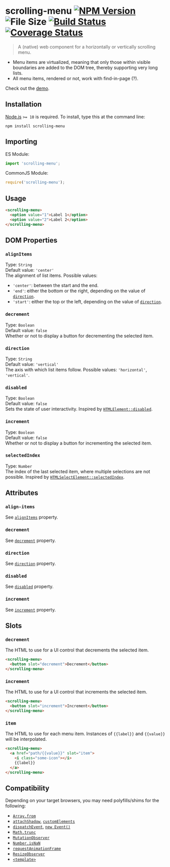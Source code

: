 # scrolling-menu [![NPM Version][npm-image]][npm-url] ![File Size][filesize-image] [![Build Status][travis-image]][travis-url] [![Coverage Status][coveralls-image]][coveralls-url]

> A (native) web component for a horizontally or vertically scrolling menu.

* Menu items are virtualized, meaning that only those within visible boundaries are added to the DOM tree, thereby supporting very long lists.
* All menu items, rendered or not, work with find-in-page (?).

Check out the [demo](https://stevenvachon.github.io/scrolling-menu).


## Installation

[Node.js](http://nodejs.org/) `>= 10` is required. To install, type this at the command line:
```shell
npm install scrolling-menu
```


## Importing

ES Module:
```js
import 'scrolling-menu';
```

CommonJS Module:
```js
require('scrolling-menu');
```


## Usage

```html
<scrolling-menu>
  <option value="1">Label 1</option>
  <option value="2">Label 2</option>
</scrolling-menu>
```


## DOM Properties

### `alignItems`
Type: `String`  
Default value: `'center'`  
The alignment of list items. Possible values:

* `'center'`: between the start and the end.
* `'end'`: either the bottom or the right, depending on the value of [`direction`](#direction).
* `'start'`: either the top or the left, depending on the value of [`direction`](#direction).

### `decrement`
Type: `Boolean`  
Default value: `false`  
Whether or not to display a button for decrementing the selected item.

### `direction`
Type: `String`  
Default value: `'vertical'`  
The axis with which list items follow. Possible values: `'horizontal'`, `'vertical'`.

### `disabled`
Type: `Boolean`  
Default value: `false`  
Sets the state of user interactivity. Inspired by [`HTMLElement::disabled`](https://developer.mozilla.org/en-US/docs/Mozilla/Tech/XUL/Attribute/disabled).

### `increment`
Type: `Boolean`  
Default value: `false`  
Whether or not to display a button for incrementing the selected item.

### `selectedIndex`
Type: `Number`  
The index of the last selected item, where multiple selections are not possible. Inspired by [`HTMLSelectElement::selectedIndex`](https://developer.mozilla.org/en-US/docs/Web/API/HTMLSelectElement/selectedIndex).


## Attributes

### `align-items`
See [`alignItems`](#alignItems) property.

### `decrement`
See [`decrement`](#decrement) property.

### `direction`
See [`direction`](#direction) property.

### `disabled`
See [`disabled`](#disabled) property.

### `increment`
See [`increment`](#increment) property.


## Slots

### `decrement`
The HTML to use for a UI control that decrements the selected item.

```html
<scrolling-menu>
  <button slot="decrement">Decrement</button>
</scrolling-menu>
```

### `increment`
The HTML to use for a UI control that increments the selected item.

```html
<scrolling-menu>
  <button slot="increment">Increment</button>
</scrolling-menu>
```

### `item`
The HTML to use for each menu item. Instances of `{{label}}` and `{{value}}` will be interpolated.

```html
<scrolling-menu>
  <a href="path/{{value}}" slot="item">
    <i class="some-icon"></i>
    {{label}}
  </a>
</scrolling-menu>
```


## Compatibility

Depending on your target browsers, you may need polyfills/shims for the following:

* [`Array.from`](https://developer.mozilla.org/en-US/docs/Web/JavaScript/Reference/Global_Objects/Array/from)
* [`attachShadow`](https://developer.mozilla.org/en-US/docs/Web/API/Element/attachShadow), [`customElements`](https://developer.mozilla.org/en-US/docs/Web/API/Window/customElements)
* [`dispatchEvent`](https://developer.mozilla.org/en-US/docs/Web/API/EventTarget/dispatchEvent), [`new Event()`](https://developer.mozilla.org/en-US/docs/Web/API/Event/Event)
* [`Math.trunc`](https://developer.mozilla.org/en-US/docs/Web/JavaScript/Reference/Global_Objects/Math/trunc)
* [`MutationObserver`](https://developer.mozilla.org/en-US/docs/Web/API/MutationObserver)
* [`Number.isNaN`](https://developer.mozilla.org/en-US/docs/Web/JavaScript/Reference/Global_Objects/Number/isNaN)
* [`requestAnimationFrame`](https://developer.mozilla.org/en-US/docs/Web/API/window/requestAnimationFrame)
* [`ResizeObserver`](https://developer.mozilla.org/en-US/docs/Web/API/ResizeObserver)
* [`<template>`](https://developer.mozilla.org/en-US/docs/Web/HTML/Element/template)


[npm-image]: https://img.shields.io/npm/v/scrolling-menu.svg
[npm-url]: https://npmjs.com/package/scrolling-menu
[filesize-image]: https://img.shields.io/badge/size-4.6kB%20gzipped-blue.svg
[travis-image]: https://img.shields.io/travis/stevenvachon/scrolling-menu.svg
[travis-url]: https://travis-ci.org/stevenvachon/scrolling-menu
[coveralls-image]: https://img.shields.io/coveralls/stevenvachon/scrolling-menu.svg
[coveralls-url]: https://coveralls.io/github/stevenvachon/scrolling-menu
